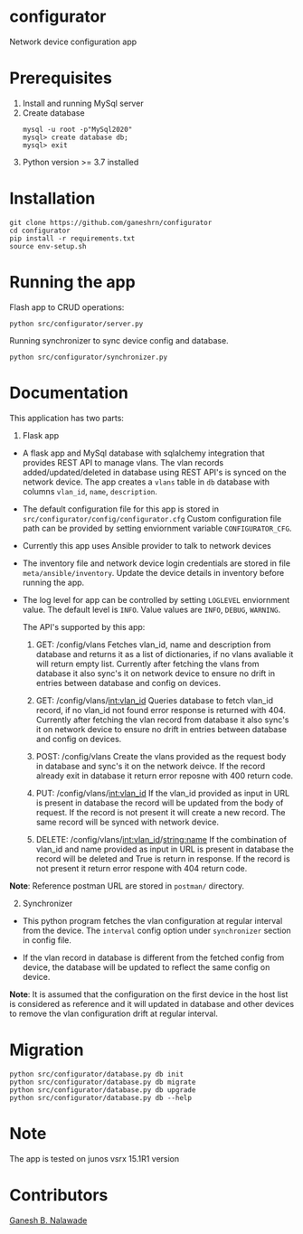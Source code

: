 # configurator
Network device configuration app

# Prerequisites

1) Install and running MySql server
2) Create database
    ```
    mysql -u root -p"MySql2020"
    mysql> create database db;
    mysql> exit
    ```
3) Python version >= 3.7 installed

# Installation
  ```
  git clone https://github.com/ganeshrn/configurator
  cd configurator
  pip install -r requirements.txt
  source env-setup.sh
  ```


# Running the app
Flash app to CRUD operations:
```
python src/configurator/server.py
```

Running synchronizer to sync device config and database.
```
python src/configurator/synchronizer.py
```
# Documentation

This application has two parts:
1) Flask app
* A flask app and MySql database with sqlalchemy integration that
provides REST API to manage vlans. The vlan records added/updated/deleted
in database using REST API's is synced on the network device. The app creates
a `vlans` table in `db` database with columns `vlan_id`, `name`, `description`.

* The default configuration file for this app is stored in `src/configurator/config/configurator.cfg`
  Custom configuration file path can be provided by setting enviornment variable
  `CONFIGURATOR_CFG`.
* Currently this app uses Ansible provider to talk to network devices
* The inventory file and network device login credentials are stored in
  file `meta/ansible/inventory`. Update the device details in inventory before
  running the app.
* The log level for app can be controlled by setting `LOGLEVEL` enviornment
   value. The default level is `INFO`. Value values are `INFO`, `DEBUG`, `WARNING`.

   The API's supported by this app:
   1) GET: /config/vlans
   Fetches vlan_id, name and description from database and returns it
   as a list of dictionaries, if no vlans avaliable it will return empty
   list. Currently after fetching the vlans from database it also sync's
   it on network device to ensure no drift in entries between database and
   config on devices.

   2) GET: /config/vlans/<int:vlan_id>
   Queries database to fetch vlan_id record, if no vlan_id not found error
   response is returned with 404. Currently after fetching the vlan record from database
   it also sync's it on network device to ensure no drift in entries between database and
   config on devices.

   3) POST: /config/vlans
   Create the vlans provided as the request body in database and sync's it on
   the network deivce. If the record already exit in database it return error
   reposne with 400 return code.

   4) PUT: /config/vlans/<int:vlan_id>
   If the vlan_id provided as input in URL is present in database
   the record will be updated from the body of request. If the record
   is not present it will create a new record. The same record will be synced
   with network device.

   5) DELETE: /config/vlans/<int:vlan_id>/<string:name>
   If the combination of vlan_id and name provided as input in URL is present in database
   the record will be deleted and True is return in response. If the record is
   not present it return error respone with 404 return code.

**Note**: Reference postman URL are stored in `postman/` directory.

2) Synchronizer
* This python program fetches the vlan configuration at regular interval from
the device. The `interval` config option under `synchronizer` section in config
file.

* If the vlan record in database is different from the fetched config from device,
the database will be updated to reflect the same config on device.

**Note**: It is assumed that the configuration on the first device in the host
list is considered as reference and it will updated in database and other devices
to remove the vlan configuration drift at regular interval.

# Migration
    python src/configurator/database.py db init
    python src/configurator/database.py db migrate
    python src/configurator/database.py db upgrade
    python src/configurator/database.py db --help

# Note

The app is tested on junos vsrx 15.1R1 version


# Contributors

[Ganesh B. Nalawade](https://github.com/ganeshrn)

